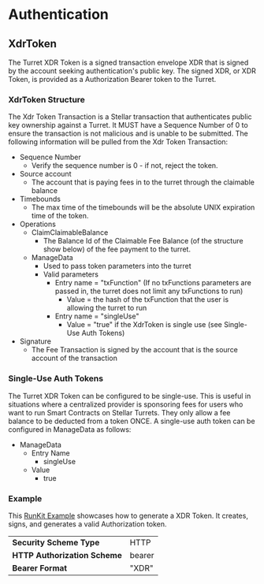 # Authentication

## XdrToken

The Turret XDR Token is a signed transaction envelope XDR that is signed by the
account seeking authentication's public key. The signed XDR, or XDR Token, is
provided as a Authorization Bearer token to the Turret.

### XdrToken Structure

The Xdr Token Transaction is a Stellar transaction that authenticates public key
ownership against a Turret. It MUST have a Sequence Number of 0 to ensure the
transaction is not malicious and is unable to be submitted. The following
information will be pulled from the Xdr Token Transaction:

- Sequence Number
  - Verify the sequence number is 0 - if not, reject the token.
- Source account
  - The account that is paying fees in to the turret through the claimable balance
- Timebounds
  - The max time of the timebounds will be the absolute UNIX expiration time of the token.
- Operations
  - ClaimClaimableBalance
    - The Balance Id of the Claimable Fee Balance (of the structure show below) of the fee payment to the turret.
  - ManageData
    - Used to pass token parameters into the turret
    - Valid parameters
      - Entry name = "txFunction" (If no txFunctions parameters are passed in, the turret does not limit any txFunctions to run)
        - Value = the hash of the txFunction that the user is allowing the turret to run
      - Entry name = "singleUse"
        - Value = "true" if the XdrToken is single use (see Single-Use Auth Tokens)
- Signature
  - The Fee Transaction is signed by the account that is the source account of the transaction

### Single-Use Auth Tokens

The Turret XDR Token can be configured to be single-use. This is useful in situations where a centralized provider is
sponsoring fees for users who want to run Smart Contracts on Stellar Turrets. They only allow a fee balance to be deducted from a token ONCE. A single-use auth token can be configured in ManageData as follows:

- ManageData
  - Entry Name
    - singleUse
  - Value
    - true

### Example

This [RunKit Example](https://runkit.com/mootz12/60d1f69582e0580013bb591e)
showcases how to generate a XDR Token. It creates, signs, and generates a valid
Authorization token.

|                               |        |
| ----------------------------- | ------ |
| **Security Scheme Type**      | HTTP   |
| **HTTP Authorization Scheme** | bearer |
| **Bearer Format**             | "XDR"  |
